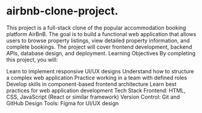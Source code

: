 # airbnb-clone-project.
This project is a full-stack clone of the popular accommodation booking platform AirBnB. The goal is to build a functional web application that allows users to browse property listings, view detailed property information, and complete bookings. The project will cover frontend development, backend APIs, database design, and deployment.
Learning Objectives
By completing this project, you will:

Learn to implement responsive UI/UX designs
Understand how to structure a complex web application
Practice working in a team with defined roles
Develop skills in component-based frontend architecture
Learn best practices for web application development
Tech Stack
Frontend: HTML, CSS, JavaScript (React or similar framework)
Version Control: Git and GitHub
Design Tools: Figma for UI/UX design

